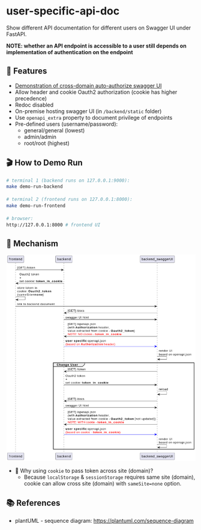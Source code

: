 # user-specific-api-doc
Show different API documentation for different users on Swagger UI under FastAPI.

**NOTE: whether an API endpoint is accessible to a user still depends on implementation of authentication on the endpoint**

## 🎯 Features
- [Demonstration of cross-domain auto-authorize swagger UI](#-how-to-demo-run)
- Allow header and cookie Oauth2 authorization (cookie has higher precedence)
- Redoc disabled
- On-premise hosting swagger UI (in `/backend/static` folder)
- Use `openapi_extra` property to document privilege of endpoints
- Pre-defined users (username/password):
    - general/general (lowest)
    - admin/admin
    - root/root (highest)

## 🎬 How to Demo Run
```bash
# terminal 1 (backend runs on 127.0.0.1:9000):
make demo-run-backend

# terminal 2 (frontend runs on 127.0.0.1:8000):
make demo-run-frontend

# browser:
http://127.0.0.1:8000 # frontend UI
```

## 🧩 Mechanism
![mechanism](media/mechanism.png)
- 🤔 Why using `cookie` to pass token across site (domain)?
    - Because `localStorage` & `sessionStorage` requires same site (domain), cookie can allow cross site (domain) with `sameSite=none` option.

## 📚 References
- plantUML - sequence diagram: https://plantuml.com/sequence-diagram